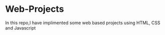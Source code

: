 # Web-Projects
In this repo,I have implimented some web based projects using HTML, CSS and Javascript 
